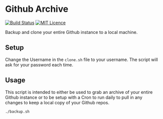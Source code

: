 # Github Archive

[![Build Status](https://travis-ci.org/Justintime50/github-archive.svg?branch=master)](https://travis-ci.org/Justintime50/github-archive)
[![MIT Licence](https://badges.frapsoft.com/os/mit/mit.svg?v=103)](https://opensource.org/licenses/mit-license.php)

Backup and clone your entire Github instance to a local machine.

## Setup

Change the Username in the `clone.sh` file to your username. The script will ask for your password each time.

## Usage

This script is intended to either be used to grab an archive of your entire Github instance or to be setup with a Cron to run daily to pull in any changes to keep a local copy of your Github repos.

```bash
./backup.sh
```
